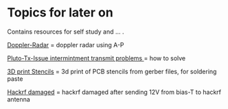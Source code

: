 # Topics for later on

Contains resources for self study and ... .

[Doppler-Radar](./Doppler-Radar/) = doppler radar using A-P

[Pluto-Tx-Issue intermintment transmit problems ](./Pluto-Tx-Issue/) = how to solve

[3D print Stencils](./3d-print-stencils/) = 3d print of PCB stencils from gerber files, for soldering paste

[Hackrf damaged](./hackrf/bias-tee-turned-tx-to-rx) = hackrf damaged after sending 12V from bias-T to hackrf antenna


